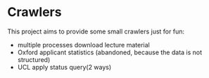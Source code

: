 # Crawlers
This project aims to provide some small crawlers just for fun:

- multiple processes download lecture material
- Oxford applicant statistics (abandoned, because the data is not structured)
- UCL apply status query(2 ways)